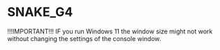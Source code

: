 # SNAKE_G4

!!!IMPORTANT!!!
IF you run Windows 11 the window size might not work without changing the settings of the console window.
